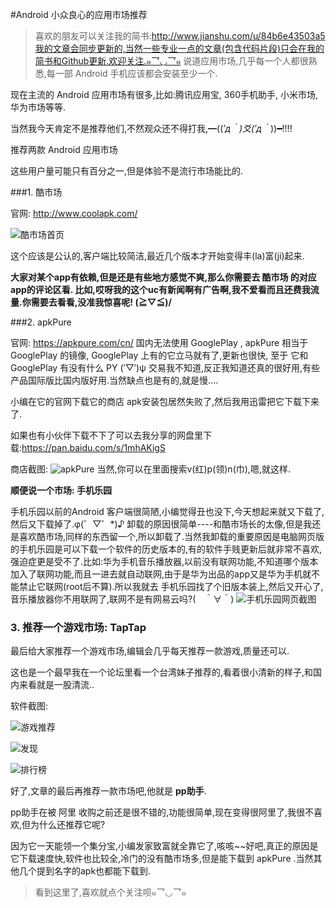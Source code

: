 #Android 小众良心的应用市场推荐
>喜欢的朋友可以关注我的简书:http://www.jianshu.com/u/84b6e43503a5我的文章会同步更新的,当然一些专业一点的文章(包含代码片段)只会在我的简书和Github更新.欢迎关注.๑乛◡乛๑
说道应用市场,几乎每一个人都很熟悉,每一部 Android 手机应该都会安装至少一个.

现在主流的 Android 应用市场有很多,比如:腾讯应用宝, 360手机助手, 小米市场, 华为市场等等.

当然我今天肯定不是推荐他们,不然观众还不得打我,━((*′д｀)爻(′д｀*))━!!!!

推荐两款 Android 应用市场

这些用户量可能只有百分之一,但是体验不是流行市场能比的.

###1. 酷市场

官网: http://www.coolapk.com/

![酷市场首页](pic/kuan.jpg)

这个应该是公认的,客户端比较简洁,最近几个版本才开始变得丰(la)富(ji)起来.

**大家对某个app有依赖,但是还是有些地方感觉不爽,那么你需要去 酷市场 的对应app的评论区看.
比如,哎呀我的这个uc有新闻啊有广告啊,我不爱看而且还费我流量.你需要去看看,没准我惊喜呢! \(≧▽≦)/**

###2. apkPure

官网: https://apkpure.com/cn/
国内无法使用 GooglePlay , apkPure 相当于 GooglePlay 的镜像, GooglePlay 上有的它立马就有了,更新也很快, 至于 它和 GooglePlay 有没有什么 PY (‵▽′)ψ 交易我不知道,反正我知道还真的很好用,有些产品国际版比国内版好用.当然缺点也是有的,就是慢....

小编在它的官网下载它的商店 apk安装包居然失败了,然后我用迅雷把它下载下来了.

如果也有小伙伴下载不下了可以去我分享的网盘里下载:https://pan.baidu.com/s/1mhAKigS

商店截图:
![apkPure](pic/apkPure.jpg)
当然,你可以在里面搜索v(红)p(领)n(巾),嗯,就这样.

**顺便说一个市场: 手机乐园**

手机乐园以前的Android 客户端很简陋,小编觉得丑也没下,今天想起来就又下载了,然后又下载掉了.φ(゜▽゜*)♪ 卸载的原因很简单----和酷市场长的太像,但是我还是喜欢酷市场,同样的东西留一个,所以卸载了.当然我卸载的重要原因是电脑网页版的手机乐园是可以下载一个软件的历史版本的,有的软件手贱更新后就非常不喜欢,强迫症更是受不了.比如:华为手机音乐播放器,以前没有联网功能,不知道哪个版本加入了联网功能,而且一进去就自动联网,由于是华为出品的app又是华为手机就不能禁止它联网(root后不算).所以我就去 手机乐园找了个旧版本装上,然后又开心了,音乐播放器你不用联网了,联网不是有网易云吗?(　＾∀＾)
![手机乐园网页截图](pic/shoujileyuan.png)

### 3. 推荐一个游戏市场: TapTap

最后给大家推荐一个游戏市场,编辑会几乎每天推荐一款游戏,质量还可以.

这也是一个最早我在一个论坛里看一个台湾妹子推荐的,看着很小清新的样子,和国内来看就是一股清流..

软件截图:

![游戏推荐](pic/TapTap-1.jpg)

![发现](pic/TapTap-2.jpg)

![排行榜](pic/TapTap-3.jpg)

好了,文章的最后再推荐一款市场吧,他就是 **pp助手**.

pp助手在被 阿里 收购之前还是很不错的,功能很简单,现在变得很阿里了,我很不喜欢,但为什么还推荐它呢? 

因为它一天能领一个集分宝,小编发家致富就全靠它了,咳咳~~好吧,真正的原因是它下载速度快,软件也比较全,冷门的没有酷市场多,但是能下载到 apkPure .当然其他几个提到名字的apk也都能下载到.

> 看到这里了,喜欢就点个关注呗๑乛◡乛๑